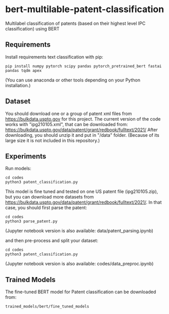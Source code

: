 # bert-multilable-patent-classification
Multilabel classification of patents (based on their highest level IPC classification) using BERT



Requirements
------------

Install requirements text classification with pip:

```
pip install numpy pytorch scipy pandas pytorch_pretrained_bert fastai pandas tqdm apex
```
(You can use anaconda or other tools depending on your Python installation.)

Dataset
-----------
You should download one or a group of patent xml files from https://bulkdata.uspto.gov for this project.
The current version of the code works with "ipg210105.xml", that can be downloaded from:
https://bulkdata.uspto.gov/data/patent/grant/redbook/fulltext/2021/
After downloading, you should unzip it and put in "/data" folder.
(Because of its large size it is not included in this repository.)

Experiments
-----------

Run models:

```
cd codes
python3 patent_classification.py
```

This model is fine tuned and tested on one US patent file (ipg210105.zip), but you can download more datasets from https://bulkdata.uspto.gov/data/patent/grant/redbook/fulltext/2021/. 
In that case, you should first parse the patent:

```
cd codes
python3 parse_patent.py
```
(Jupyter notebook version is also available: data/patent_parsing.ipynb)

and then pre-process and split your dataset:
```
cd codes
python3 patent_classification.py
```
(Jupyter notebook version is also available: codes/data_preproc.ipynb)


Trained Models
-----------

The fine-tuned BERT model for Patent classification can be downloaded from:
```
trained_models/bert/fine_tuned_models
```
